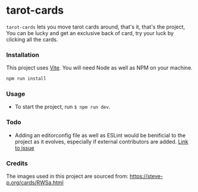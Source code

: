 # tarot-cards

`tarot-cards` lets you move tarot cards around, that's it, that's the project, You can be lucky and get an exclusive back of card, try your luck by clicking all the cards.

### Installation

This project uses [Vite](https://vite.dev/). You will need Node as well as NPM on your machine.

```bash
npm run install
```

### Usage

- To start the project, run `$ npm run dev`.

### Todo

- Adding an editorconfig file as well as ESLint would be benificial to the project as it evolves, especially if external contributors are added. [Link to issue](...)

### Credits

The images used in this project are sourced from: https://steve-p.org/cards/RWSa.html